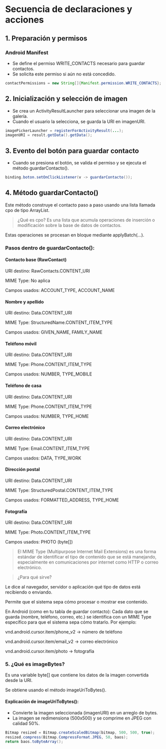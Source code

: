 # Secuencia de declaraciones y acciones

## 1. Preparación y permisos

### Android Manifest
* Se define el permiso WRITE_CONTACTS necesario para guardar contactos.
* Se solicita este permiso si aún no está concedido.

```Java
contactPermissions = new String[]{Manifest.permission.WRITE_CONTACTS};

```

## 2. Inicialización y selección de imagen

* Se crea un ActivityResultLauncher para seleccionar una imagen de la galería.
* Cuando el usuario la selecciona, se guarda la URI en imagenURI.

```Java
imagePickerLauncher = registerForActivityResult(...);
imagenURI = result.getData().getData();

```

## 3. Evento del botón para guardar contacto
* Cuando se presiona el botón, se valida el permiso y se ejecuta el método guardarContacto().

```Java
binding.boton.setOnClickListener(v -> guardarContacto());
```

## 4. Método guardarContacto()
Este método construye el contacto paso a paso usando una lista llamada cpo de tipo ArrayList<ContentProviderOperation>.

> ¿Qué es cpo?
> Es una lista que acumula operaciones de inserción o modificación sobre la base de datos de contactos.

Estas operaciones se procesan en bloque mediante applyBatch(...).

### Pasos dentro de guardarContacto():

#### Contacto base (RawContact)

URI destino: RawContacts.CONTENT_URI

MIME Type: No aplica

Campos usados: ACCOUNT_TYPE, ACCOUNT_NAME

#### Nombre y apellido

URI destino: Data.CONTENT_URI

MIME Type: StructuredName.CONTENT_ITEM_TYPE

Campos usados: GIVEN_NAME, FAMILY_NAME

#### Teléfono móvil

URI destino: Data.CONTENT_URI

MIME Type: Phone.CONTENT_ITEM_TYPE

Campos usados: NUMBER, TYPE_MOBILE

#### Teléfono de casa

URI destino: Data.CONTENT_URI

MIME Type: Phone.CONTENT_ITEM_TYPE

Campos usados: NUMBER, TYPE_HOME

#### Correo electrónico

URI destino: Data.CONTENT_URI

MIME Type: Email.CONTENT_ITEM_TYPE

Campos usados: DATA, TYPE_WORK

#### Dirección postal

URI destino: Data.CONTENT_URI

MIME Type: StructuredPostal.CONTENT_ITEM_TYPE

Campos usados: FORMATTED_ADDRESS, TYPE_HOME

#### Fotografía

URI destino: Data.CONTENT_URI

MIME Type: Photo.CONTENT_ITEM_TYPE

Campos usados: PHOTO (byte[])

> El MIME Type (Multipurpose Internet Mail Extensions) es una forma estándar de identificar el tipo de contenido que se está manejando, especialmente en comunicaciones por internet como HTTP o correo electrónico.

> ¿Para qué sirve?

Le dice al navegador, servidor o aplicación qué tipo de datos está recibiendo o enviando.

Permite que el sistema sepa cómo procesar o mostrar ese contenido.


En Android (como en tu tabla de guardar contacto): Cada dato que se guarda (nombre, teléfono, correo, etc.) se identifica con un MIME Type específico para que el sistema sepa cómo tratarlo. Por ejemplo:

vnd.android.cursor.item/phone_v2 → número de teléfono

vnd.android.cursor.item/email_v2 → correo electrónico

vnd.android.cursor.item/photo → fotografía

### 5. ¿Qué es imageBytes?
Es una variable byte[] que contiene los datos de la imagen convertida desde la URI.

Se obtiene usando el método imageUriToBytes().

#### Explicación de imageUriToBytes():

* Convierte la imagen seleccionada (imagenURI) en un arreglo de bytes.
* La imagen se redimensiona (500x500) y se comprime en JPEG con calidad 50%.

```Java
Bitmap resized = Bitmap.createScaledBitmap(bitmap, 500, 500, true);
resized.compress(Bitmap.CompressFormat.JPEG, 50, baos);
return baos.toByteArray();
```
